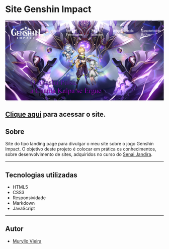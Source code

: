 # Site Genshin Impact


![](./img/printSIteGenshin.png)

[Clique aqui](https://muryllovieira.github.io/projeto-genshin/) para acessar o site.
---
## Sobre
Site do tipo landing page para divulgar o meu site sobre o jogo Genshin Impact.
O objetivo deste projeto é colocar em prática os conhecimentos, sobre desenvolvimento de sites, adquiridos no curso do [Senai Jandira](https://jandira.sp.senai.br/).

---
## Tecnologias utilizadas
- HTML5
- CSS3
- Responsividade
- Markdown
- JavaScript

---
## Autor
- [Muryllo Vieira](https://github.com/muryllovieira)